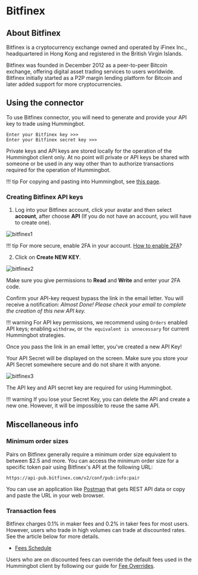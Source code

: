 # Bitfinex

## About Bitfinex

Bitfinex is a cryptocurrency exchange owned and operated by iFinex Inc., headquartered in Hong Kong and registered in the British Virgin Islands.

Bitfinex was founded in December 2012 as a peer-to-peer Bitcoin exchange, offering digital asset trading services to users worldwide. Bitfinex initially started as a P2P margin lending platform for Bitcoin and later added support for more cryptocurrencies.

## Using the connector

To use Bitfinex connector, you will need to generate and provide your API key to trade using Hummingbot.

```
Enter your Bitfinex key >>>
Enter your Bitfinex secret key >>>
```

Private keys and API keys are stored locally for the operation of the Hummingbot client only.
At no point will private or API keys be shared with someone or be used in any way other
than to authorize transactions required for the operation of Hummingbot.

!!! tip
    For copying and pasting into Hummingbot, see [this page](/operation/user-interface/#keyboard-shortcuts).

### Creating Bitfinex API keys

1. Log into your Bitfinex account, click your avatar and then select **account**, after choose **API** (If you do not have an account, you will have to create one).

![bitfinex1](/assets/img/bitfinex1.png)

!!! tip
    For more secure, enable 2FA in your account. [How to enable 2FA](https://support.bitfinex.com/hc/en-us/articles/115003340249-Google-Authenticator-2FA-Setup)?

2. Click on **Create NEW KEY**.

![bitfinex2](/assets/img/bitfinex2.png)

Make sure you give permissions to **Read** and **Write** and enter your 2FA code.

Confirm your API-key request bypass the link in the email letter. You will receive a notification: _Almost Done! Please check your email to complete the creation of this new API key._

!!! warning
    For API key permissions, we recommend using `Orders` enabled API keys; enabling `withdraw`, or `the equivalent is unnecessary` for current Hummingbot strategies.

Once you pass the link in an email letter, you've created a new API Key!

Your API Secret will be displayed on the screen. Make sure you store your API Secret somewhere secure and do not share it with anyone.

![bitfinex3](/assets/img/bitfinex3.png)

The API key and API secret key are required for using Hummingbot.

!!! warning
    If you lose your Secret Key, you can delete the API and create a new one. However, it will be impossible to reuse the same API.

## Miscellaneous info

### Minimum order sizes

Pairs on Bitfinex generally require a minimum order size equivalent to between \$2.5 and more. You can access the minimum order size for a specific token pair using Bitfinex's API at the following URL:

```
https://api-pub.bitfinex.com/v2/conf/pub:info:pair
```

You can use an application like [Postman](https://www.postman.com/) that gets REST API data or copy and paste the URL in your web browser.

### Transaction fees

Bitfinex charges 0.1% in maker fees and 0.2% in taker fees for most users. However, users who trade in high volumes can trade at discounted rates. See the article below for more details.

- [Fees Schedule](https://www.bitfinex.com/fees)

Users who are on discounted fees can override the default fees used in the Hummingbot client by following our guide for [Fee Overrides](/operation/override-fees).
